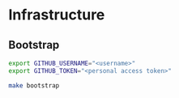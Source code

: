 # Infrastructure
## Bootstrap
```bash
export GITHUB_USERNAME="<username>"
export GITHUB_TOKEN="<personal access token>"

make bootstrap
```